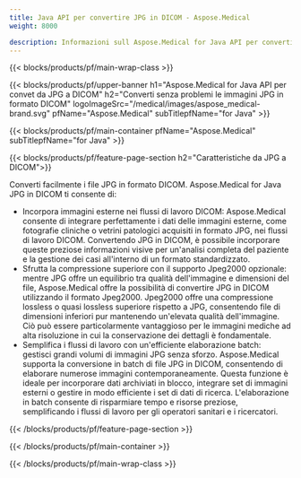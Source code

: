 ```yaml
---
title: Java API per convertire JPG in DICOM - Aspose.Medical
weight: 8000

description: Informazioni sull Aspose.Medical for Java API per convertire JPG in DICOM
---
```


{{< blocks/products/pf/main-wrap-class >}}

{{< blocks/products/pf/upper-banner h1="Aspose.Medical for Java API per convet da JPG a DICOM" h2="Converti senza problemi le immagini JPG in formato DICOM" logoImageSrc="/medical/images/aspose_medical-brand.svg" pfName="Aspose.Medical" subTitlepfName="for Java" >}}

{{< blocks/products/pf/main-container pfName="Aspose.Medical" subTitlepfName="for Java" >}}

{{< blocks/products/pf/feature-page-section h2="Caratteristiche da JPG a DICOM">}}

<p>Converti facilmente i file JPG in formato DICOM. Aspose.Medical for Java JPG in DICOM ti consente di:</p>

<ul>
<li>Incorpora immagini esterne nei flussi di lavoro DICOM: Aspose.Medical consente di integrare perfettamente i dati delle immagini esterne, come fotografie cliniche o vetrini patologici acquisiti in formato JPG, nei flussi di lavoro DICOM. Convertendo JPG in DICOM, è possibile incorporare queste preziose informazioni visive per un'analisi completa del paziente e la gestione dei casi all'interno di un formato standardizzato.</li>
<li>Sfrutta la compressione superiore con il supporto Jpeg2000 opzionale: mentre JPG offre un equilibrio tra qualità dell'immagine e dimensioni del file, Aspose.Medical offre la possibilità di convertire JPG in DICOM utilizzando il formato Jpeg2000. Jpeg2000 offre una compressione lossless o quasi lossless superiore rispetto a JPG, consentendo file di dimensioni inferiori pur mantenendo un'elevata qualità dell'immagine. Ciò può essere particolarmente vantaggioso per le immagini mediche ad alta risoluzione in cui la conservazione dei dettagli è fondamentale.</li>
<li>Semplifica i flussi di lavoro con un'efficiente elaborazione batch: gestisci grandi volumi di immagini JPG senza sforzo. Aspose.Medical supporta la conversione in batch di file JPG in DICOM, consentendo di elaborare numerose immagini contemporaneamente. Questa funzione è ideale per incorporare dati archiviati in blocco, integrare set di immagini esterni o gestire in modo efficiente i set di dati di ricerca. L'elaborazione in batch consente di risparmiare tempo e risorse preziose, semplificando i flussi di lavoro per gli operatori sanitari e i ricercatori.</li>
</ul>

{{< /blocks/products/pf/feature-page-section >}}

{{< /blocks/products/pf/main-container >}}

{{< /blocks/products/pf/main-wrap-class >}}